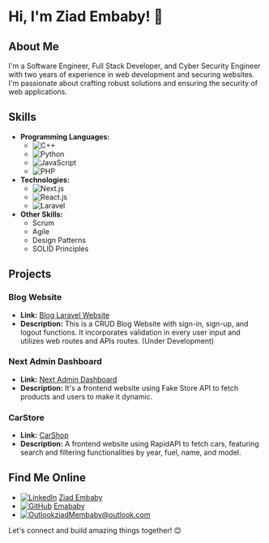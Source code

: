 # Hi, I'm Ziad Embaby! 👋

## About Me
I'm a Software Engineer, Full Stack Developer, and Cyber Security Engineer with two years of experience in web development and securing websites. I'm passionate about crafting robust solutions and ensuring the security of web applications.

## Skills
- **Programming Languages:** 
  - ![C++](https://img.shields.io/badge/-C++-00599C?style=flat&logo=c%2B%2B&logoColor=white)
  - ![Python](https://img.shields.io/badge/-Python-3776AB?style=flat&logo=python&logoColor=white)
  - ![JavaScript](https://img.shields.io/badge/-JavaScript-F7DF1E?style=flat&logo=javascript&logoColor=black)
  - ![PHP](https://img.shields.io/badge/-PHP-777BB4?style=flat&logo=php&logoColor=white)
- **Technologies:** 
  - ![Next.js](https://img.shields.io/badge/-Next.js-000000?style=flat&logo=next.js&logoColor=white)
  - ![React.js](https://img.shields.io/badge/-React.js-61DAFB?style=flat&logo=react&logoColor=black)
  - ![Laravel](https://img.shields.io/badge/-Laravel-FF2D20?style=flat&logo=laravel&logoColor=white)
- **Other Skills:** 
  - Scrum 
  - Agile 
  - Design Patterns 
  - SOLID Principles

## Projects
### Blog Website 
- **Link:** [Blog Laravel Website](https://github.com/Emababy/Blog_Laravel_Website)
- **Description:** This is a CRUD Blog Website with sign-in, sign-up, and logout functions. It incorporates validation in every user input and utilizes web routes and APIs routes. (Under Development)

### Next Admin Dashboard 
- **Link:** [Next Admin Dashboard](https://github.com/Emababy/next-admin-dashboard)
- **Description:** It's a frontend website using Fake Store API to fetch products and users to make it dynamic.

### CarStore 
- **Link:** [CarShop](https://github.com/Emababy/CarShop)
- **Description:** A frontend website using RapidAPI to fetch cars, featuring search and filtering functionalities by year, fuel, name, and model.

## Find Me Online
- [![LinkedIn](https://img.shields.io/badge/-LinkedIn-0077B5?style=flat&logo=linkedin&logoColor=white)](https://www.linkedin.com/in/yourprofile/) [Ziad Embaby](https://www.linkedin.com/in/ziad-embaby-26528527a/)
- [![GitHub](https://img.shields.io/badge/-GitHub-181717?style=flat&logo=github&logoColor=white)](https://github.com/yourusername/) [Emababy](https://github.com/Emababy/)
- [![Outlook](https://img.shields.io/badge/-Outlook-0078D4?style=flat&logo=microsoft-outlook&logoColor=white)](mailto:youremail@example.com)[ziadMembaby@outlook.com](mailto:ziadMembaby@outlook.com)

Let's connect and build amazing things together! 😊
